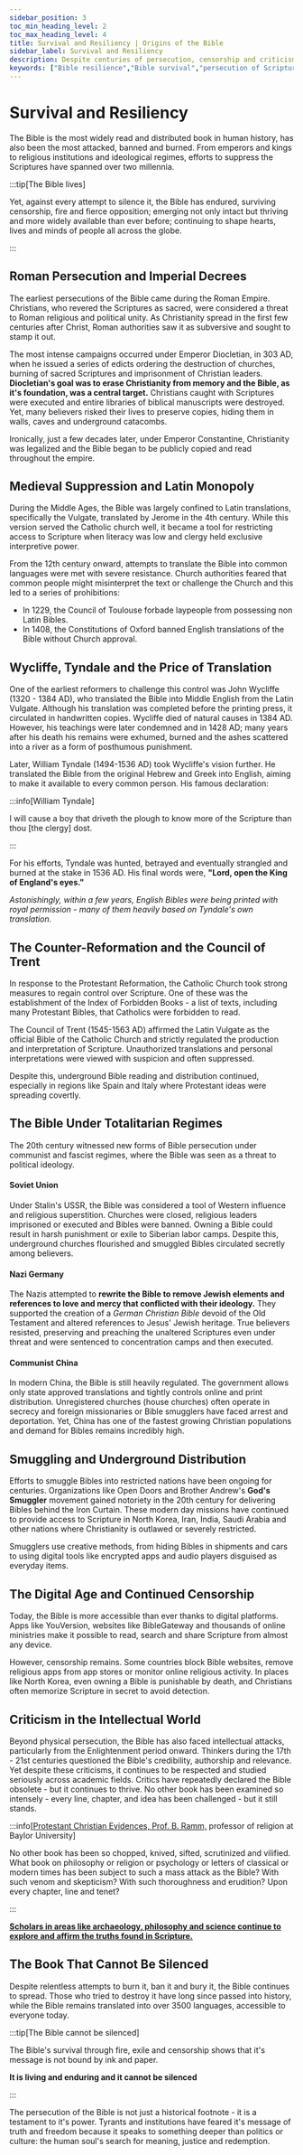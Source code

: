 ```yaml
---
sidebar_position: 3
toc_min_heading_level: 2
toc_max_heading_level: 4
title: Survival and Resiliency | Origins of the Bible
sidebar_label: Survival and Resiliency
description: Despite centuries of persecution, censorship and criticism, the Bible has survived intact, remaining the most widely read and distributed book in history, testifying to its enduring relevance and divine preservation.
keywords: ["Bible resilience","Bible survival","persecution of Scripture","preservation of the Bible","indestructible Bible","enduring Scripture","Bible through history","banned books","historical survival","divine protection"]
---
```


# Survival and Resiliency

The Bible is the most widely read and distributed book in human history, has also been the most attacked,
banned and burned. From emperors and kings to religious institutions and ideological regimes, efforts to
suppress the Scriptures have spanned over two millennia.

:::tip[The Bible lives]

Yet, against every attempt to silence it, the Bible has endured, surviving censorship, fire and fierce
opposition; emerging not only intact but thriving and more widely available than ever before; continuing to
shape hearts, lives and minds of people all across the globe.

:::

## Roman Persecution and Imperial Decrees

The earliest persecutions of the Bible came during the Roman Empire. Christians, who revered the Scriptures
as sacred, were considered a threat to Roman religious and political unity. As Christianity spread in the
first few centuries after Christ, Roman authorities saw it as subversive and sought to stamp it out.

The most intense campaigns occurred under Emperor Diocletian, in 303 AD, when he issued a series of edicts
ordering the destruction of churches, burning of sacred Scriptures and imprisonment of Christian leaders.
**Diocletian's goal was to erase Christianity from memory and the Bible, as it's foundation, was a central
target.** Christians caught with Scriptures were executed and entire libraries of biblical manuscripts
were destroyed. Yet, many believers risked their lives to preserve copies, hiding them in walls, caves
and underground catacombs.

Ironically, just a few decades later, under Emperor Constantine, Christianity was legalized and the Bible
began to be publicly copied and read throughout the empire.

## Medieval Suppression and Latin Monopoly

During the Middle Ages, the Bible was largely confined to Latin translations, specifically the Vulgate,
translated by Jerome in the 4th century. While this version served the Catholic church well, it became a tool for
restricting access to Scripture when literacy was low and clergy held exclusive interpretive power.

From the 12th century onward, attempts to translate the Bible into common languages were met with severe
resistance. Church authorities feared that common people might misinterpret the text or challenge the
Church and this led to a series of prohibitions:
- In 1229, the Council of Toulouse forbade laypeople from possessing non Latin Bibles.
- In 1408, the Constitutions of Oxford banned English translations of the Bible without Church approval.

## Wycliffe, Tyndale and the Price of Translation

One of the earliest reformers to challenge this control was John Wycliffe (1320 - 1384 AD), who translated
the Bible into Middle English from the Latin Vulgate. Although his translation was completed before the
printing press, it circulated in handwritten copies. Wycliffe died of natural causes in 1384 AD. 
However, his teachings were later condemned and in 1428 AD; many years after his death his remains were
exhumed, burned and the ashes scattered into a river as a form of posthumous punishment.

Later, William Tyndale (1494-1536 AD) took Wycliffe's vision further. He translated the Bible from the
original Hebrew and Greek into English, aiming to make it available to every common person. His famous declaration:

:::info[William Tyndale]

I will cause a boy that driveth the plough to know more of the Scripture than thou [the clergy] dost.

:::

For his efforts, Tyndale was hunted, betrayed and eventually strangled and burned at the stake in 1536 AD.
His final words were, **"Lord, open the King of England's eyes."** 

*Astonishingly, within a few years,
English Bibles were being printed with royal permission - many of them heavily based on Tyndale's own
translation.*

## The Counter-Reformation and the Council of Trent

In response to the Protestant Reformation, the Catholic Church took strong measures to regain control over
Scripture. One of these was the establishment of the Index of Forbidden Books - a list of texts, including
many Protestant Bibles, that Catholics were forbidden to read.

The Council of Trent (1545-1563 AD) affirmed the Latin Vulgate as the official Bible of the Catholic Church
and strictly regulated the production and interpretation of Scripture. Unauthorized translations and personal
interpretations were viewed with suspicion and often suppressed.

Despite this, underground Bible reading and distribution continued, especially in regions like Spain and Italy
where Protestant ideas were spreading covertly.

## The Bible Under Totalitarian Regimes

The 20th century witnessed new forms of Bible persecution under communist and fascist regimes, where the Bible
was seen as a threat to political ideology.

#### Soviet Union

Under Stalin's USSR, the Bible was considered a tool of Western influence and religious superstition. Churches
were closed, religious leaders imprisoned or executed and Bibles were banned. Owning a Bible could result in
harsh punishment or exile to Siberian labor camps. Despite this, underground churches flourished and smuggled
Bibles circulated secretly among believers.

#### Nazi Germany

The Nazis attempted to **rewrite the Bible to remove Jewish elements and references to love and mercy that
conflicted with their ideology.** They supported the creation of a *German Christian Bible* devoid of the Old
Testament and altered references to Jesus' Jewish heritage. True believers resisted, preserving and preaching
the unaltered Scriptures even under threat and were sentenced to concentration camps and then executed.

#### Communist China

In modern China, the Bible is still heavily regulated. The government allows only state approved translations
and tightly controls online and print distribution. Unregistered churches (house churches) often operate in
secrecy and foreign missionaries or Bible smugglers have faced arrest and deportation. Yet, China has one
of the fastest growing Christian populations and demand for Bibles remains incredibly high.


## Smuggling and Underground Distribution

Efforts to smuggle Bibles into restricted nations have been ongoing for centuries. Organizations like Open Doors
and Brother Andrew's **God's Smuggler** movement gained notoriety in the 20th century for delivering Bibles behind
the Iron Curtain. These modern day missions have continued to provide access to Scripture in North Korea, Iran,
India, Saudi Arabia and other nations where Christianity is outlawed or severely restricted.

Smugglers use creative methods, from hiding Bibles in shipments and cars to using digital tools like encrypted
apps and audio players disguised as everyday items.

## The Digital Age and Continued Censorship

Today, the Bible is more accessible than ever thanks to digital platforms. Apps like YouVersion, websites like
BibleGateway and thousands of online ministries make it possible to read, search and share Scripture from
almost any device.

However, censorship remains. Some countries block Bible websites, remove religious apps from app stores or
monitor online religious activity. In places like North Korea, even owning a Bible is punishable by death,
and Christians often memorize Scripture in secret to avoid detection.

## Criticism in the Intellectual World

Beyond physical persecution, the Bible has also faced intellectual attacks, particularly from the Enlightenment period
onward. Thinkers during the 17th - 21st centuries questioned the Bible's credibility, authorship and relevance. Yet
despite these criticisms, it continues to be respected and studied seriously across academic fields. Critics have repeatedly
declared the Bible obsolete - but it continues to thrive. No other book has been examined so intensely - every line, chapter,
and idea has been challenged - but it still stands.

:::info[[Protestant Christian Evidences, Prof. B. Ramm,](https://www.amazon.com/Protestant-Christian-Evidences-Bernard-Rahm/dp/B000NL2HV6) professor of religion at Baylor University]

No other book has been so chopped, knived, sifted, scrutinized and vilified. What book on philosophy or
religion or psychology or letters of classical or modern times has been subject to such a mass attack as the
Bible? With such venom and skepticism? With such thoroughness and erudition? Upon every chapter, line and tenet?

:::

**[Scholars in areas like archaeology, philosophy and science continue to explore and affirm the truths found in Scripture.](../credibility/prophecies-fulfilled.md#what-scholars-say)**

## The Book That Cannot Be Silenced

Despite relentless attempts to burn it, ban it and bury it, the Bible continues to spread. Those who tried to
destroy it have long since passed into history, while the Bible remains translated into over 3500 languages,
accessible to everyone today.

:::tip[The Bible cannot be silenced]

The Bible's survival through fire, exile and censorship shows that it's message is not bound by ink and paper.

**It is living and enduring and it cannot be silenced**

:::

The persecution of the Bible is not just a historical footnote - it is a testament to it's power. Tyrants
and institutions have feared it's message of truth and freedom because it speaks to something deeper than
politics or culture: the human soul's search for meaning, justice and redemption.
